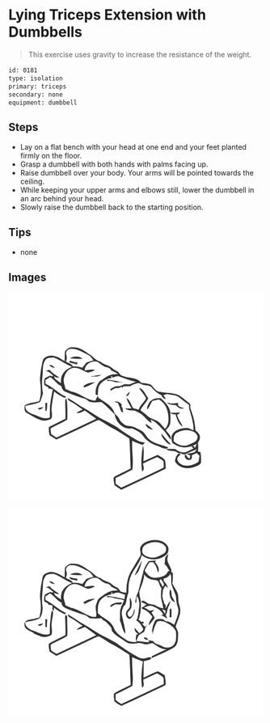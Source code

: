 # Lying Triceps Extension with Dumbbells
> This exercise uses gravity to increase the resistance of the weight.

``` 
id: 0181 
type: isolation 
primary: triceps 
secondary: none 
equipment: dumbbell 
``` 

## Steps

 - Lay on a flat bench with your head at one end and your feet planted firmly on the floor.
 - Grasp a dumbbell with both hands with palms facing up.
 - Raise dumbbell over your body. Your arms will be pointed towards the ceiling.
 - While keeping your upper arms and elbows still, lower the dumbbell in an arc behind your head.
 - Slowly raise the dumbbell back to the starting position.

## Tips

 - none

## Images

![](../svg/0181-relaxation.svg)

![](../svg/0181-tension.svg)

